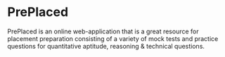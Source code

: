 # PrePlaced
PrePlaced is an online web-application that is a great resource for placement preparation consisting of a variety of mock tests and practice questions for quantitative aptitude, reasoning &amp; technical questions.
